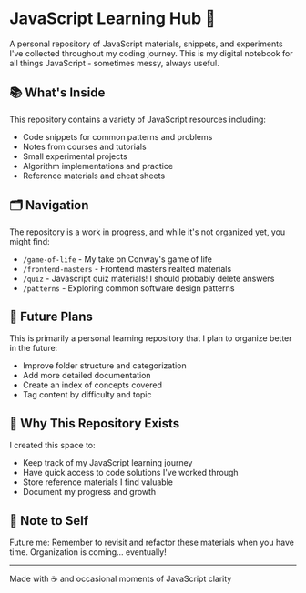 # JavaScript Learning Hub 🚀

A personal repository of JavaScript materials, snippets, and experiments I've collected throughout my coding journey. This is my digital notebook for all things JavaScript - sometimes messy, always useful.

## 📚 What's Inside

This repository contains a variety of JavaScript resources including:

- Code snippets for common patterns and problems
- Notes from courses and tutorials
- Small experimental projects
- Algorithm implementations and practice
- Reference materials and cheat sheets

## 🗂️ Navigation

The repository is a work in progress, and while it's not organized yet, you might find:

- `/game-of-life` - My take on Conway's game of life
- `/frontend-masters` - Frontend masters realted materials
- `/quiz` - Javascript quiz materials! I should probably delete answers
- `/patterns` - Exploring common software design patterns

## 🌱 Future Plans

This is primarily a personal learning repository that I plan to organize better in the future:

- Improve folder structure and categorization
- Add more detailed documentation
- Create an index of concepts covered
- Tag content by difficulty and topic


## 🤔 Why This Repository Exists

I created this space to:

- Keep track of my JavaScript learning journey
- Have quick access to code solutions I've worked through
- Store reference materials I find valuable
- Document my progress and growth


## 📝 Note to Self

Future me: Remember to revisit and refactor these materials when you have time. Organization is coming... eventually!

---

Made with ☕ and occasional moments of JavaScript clarity
